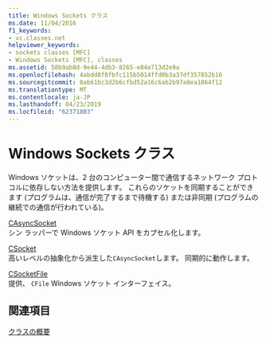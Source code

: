 ```yaml
---
title: Windows Sockets クラス
ms.date: 11/04/2016
f1_keywords:
- vc.classes.net
helpviewer_keywords:
- sockets classes [MFC]
- Windows Sockets [MFC], classes
ms.assetid: 58b9ab8d-9e44-4db3-8265-e04e713d2e9a
ms.openlocfilehash: 4abdd8f8fbfc115b5014ffd0b3a37df357852b16
ms.sourcegitcommit: 0ab61bc3d2b6cfbd52a16c6ab2b97a8ea1864f12
ms.translationtype: MT
ms.contentlocale: ja-JP
ms.lasthandoff: 04/23/2019
ms.locfileid: "62371803"
---
```

# <a name="windows-sockets-classes"></a>Windows Sockets クラス

Windows ソケットは、2 台のコンピューター間で通信するネットワーク プロトコルに依存しない方法を提供します。 これらのソケットを同期することができます (プログラムは、通信が完了するまで待機する) または非同期 (プログラムの継続での通信が行われている)。

[CAsyncSocket](../mfc/reference/casyncsocket-class.md)<br/>
シン ラッパーで Windows ソケット API をカプセル化します。

[CSocket](../mfc/reference/csocket-class.md)<br/>
高いレベルの抽象化から派生した`CAsyncSocket`します。 同期的に動作します。

[CSocketFile](../mfc/reference/csocketfile-class.md)<br/>
提供、 `CFile` Windows ソケット インターフェイス。

## <a name="see-also"></a>関連項目

[クラスの概要](../mfc/class-library-overview.md)
